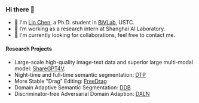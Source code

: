 ### Hi there 👋

- 🌱 I'm [Lin Chen](https://lin-chen.site/), a Ph.D. student in [BIVLab](https://bivlab123.github.io/), USTC.
- 🔭 I’m working as a research intern at Shanghai AI Laboratory.
- 💬 I'm currently looking for collaborations, feel free to contact me.

#### Research Projects
* Large-scale high-quality image-text data and superior large multi-modal model: [ShareGPT4V](https://sharegpt4v.github.io/).
* Night-time and full-time semantic segmentation: [DTP](https://github.com/w1oves/DTP)
* More Stable "Drag" Editing: [FreeDrag](https://lin-chen.site/projects/freedrag/)
* Domain Adaptive Semantic Segmentation: [DDB](https://github.com/xiaoachen98/DDB)
* Discriminator-free Adversarial Domain Adaption: [DALN](https://github.com/xiaoachen98/DALN)

<!--
**xiaoachen98/xiaoachen98** is a ✨ _special_ ✨ repository because its `README.md` (this file) appears on your GitHub profile.

Here are some ideas to get you started:

- 🔭 I’m currently working on ...
- 🌱 I’m currently learning ...
- 👯 I’m looking to collaborate on ...
- 🤔 I’m looking for help with ...
- 💬 Ask me about ...
- 📫 How to reach me: ...
- 😄 Pronouns: ...
- ⚡ Fun fact: ...
-->
